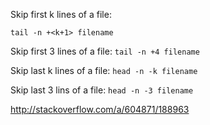 Skip first k lines of a file:

`tail -n +<k+1> filename`

Skip first 3 lines of a file:
`tail -n +4 filename`

Skip last k lines of a file:
`head -n -k filename`

Skip last 3 lins of a file:
`head -n -3 filename`

http://stackoverflow.com/a/604871/188963
